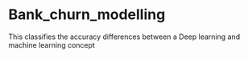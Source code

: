 # Bank_churn_modelling
This classifies the accuracy differences between a Deep learning and machine learning concept
